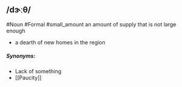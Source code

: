 ## /dɝːθ/  
#Noun #Formal
#small_amount 
an amount of supply that is not large enough

- a dearth of new homes in the region

##### Synonyms:
- Lack of something
- [[Paucity]]